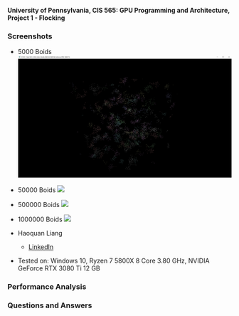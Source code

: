 **University of Pennsylvania, CIS 565: GPU Programming and Architecture,
Project 1 - Flocking**
### Screenshots
* 5000 Boids
![](images/b-5000.gif)
* 50000 Boids
![](images/b-50000.gif)
* 500000 Boids
![](images/b-500000.gif)
* 1000000 Boids
![](images/b-1000000.gif)

* Haoquan Liang
  * [LinkedIn](https://www.linkedin.com/in/leohaoquanliang/)
* Tested on: Windows 10, Ryzen 7 5800X 8 Core 3.80 GHz, NVIDIA GeForce RTX 3080 Ti 12 GB

### Performance Analysis
### Questions and Answers
